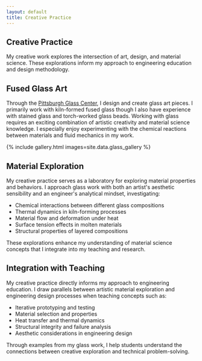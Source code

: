```yaml
---
layout: default
title: Creative Practice
---
```


<section class="page-header">
  <h1 class="page-title">Creative Practice</h1>
  <p class="page-subtitle">My creative work explores the intersection of art, design, and material science. These explorations inform my approach to engineering education and design methodology.</p>
</section>

## Fused Glass Art

Through the [Pittsburgh Glass Center](https://www.pittsburghglasscenter.org/), I design and create glass art pieces. I primarily work with kiln-formed fused glass though I also have experience with stained glass and torch-worked glass beads. Working with glass requires an exciting combination of artistic creativity and material science knowledge. I especially enjoy experimenting with the chemical reactions between materials and fluid mechanics in my work.

{% include gallery.html images=site.data.glass_gallery %}

## Material Exploration

My creative practice serves as a laboratory for exploring material properties and behaviors. I approach glass work with both an artist's aesthetic sensibility and an engineer's analytical mindset, investigating:

-   Chemical interactions between different glass compositions
-   Thermal dynamics in kiln-forming processes
-   Material flow and deformation under heat
-   Surface tension effects in molten materials
-   Structural properties of layered compositions

These explorations enhance my understanding of material science concepts that I integrate into my teaching and research.

## Integration with Teaching

My creative practice directly informs my approach to engineering education. I draw parallels between artistic material exploration and engineering design processes when teaching concepts such as:

-   Iterative prototyping and testing
-   Material selection and properties
-   Heat transfer and thermal dynamics
-   Structural integrity and failure analysis
-   Aesthetic considerations in engineering design

Through examples from my glass work, I help students understand the connections between creative exploration and technical problem-solving.
